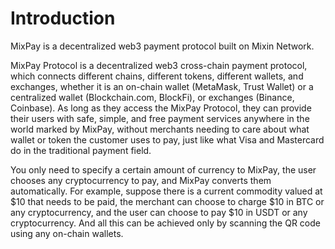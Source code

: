 # Introduction

MixPay is a decentralized web3 payment protocol built on Mixin Network.

MixPay Protocol is a decentralized web3 cross-chain payment protocol, which connects different chains, different tokens, different wallets, and exchanges, whether it is an on-chain wallet (MetaMask, Trust Wallet) or a centralized wallet (Blockchain.com, BlockFi), or exchanges (Binance, Coinbase). As long as they access the MixPay Protocol, they can provide their users with safe, simple, and free payment services anywhere in the world marked by MixPay, without merchants needing to care about what wallet or token the customer uses to pay, just like what Visa and Mastercard do in the traditional payment field.

You only need to specify a certain amount of currency to MixPay, the user chooses any cryptocurrency to pay, and MixPay converts them automatically. For example, suppose there is a current commodity valued at $10 that needs to be paid, the merchant can choose to charge $10 in BTC or any cryptocurrency, and the user can choose to pay $10 in USDT or any cryptocurrency. And all this can be achieved only by scanning the QR code using any on-chain wallets.